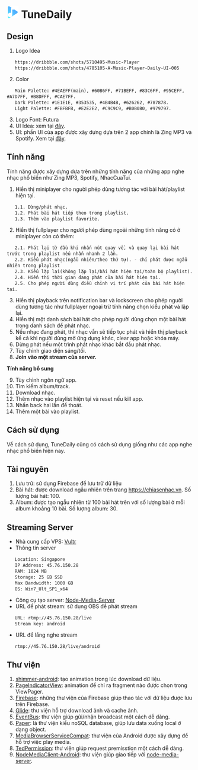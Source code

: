 # ![Image](https://github.com/albertkhang/TuneDaily/blob/develop/WorkInProgress/Logo/icon.png) TuneDaily

## Design ##
1. Logo Idea
```
   https://dribbble.com/shots/5710495-Music-Player
   https://dribbble.com/shots/4785105-A-Music-Player-Daily-UI-005
```
2. Color
```
   Main Palette: #4EAEFF(main), #60B6FF, #71BEFF, #83C6FF, #95CEFF, #A7D7FF, #B8DFFF, #CAE7FF.
   Dark Palette: #1E1E1E, #353535, #4B4B4B, #626262, #787878.
   Light Palette: #FBFBFB, #E2E2E2, #C9C9C9, #B0B0B0, #979797.
```
3. Logo Font: Futura
4. UI Idea: xem tại [đây](https://github.com/albertkhang/TuneDaily/tree/develop/WorkInProgress/Idea).
5. UI: phần UI của app được xây dựng dựa trên 2 app chính là Zing MP3 và Spotify. Xem tại [đây](https://github.com/albertkhang/TuneDaily/tree/develop/WorkInProgress/UI).

## Tính năng ##
Tính năng được xây dựng dựa trên những tính năng của những app nghe nhạc phổ biến như Zing MP3, Spotify, NhacCuaTui.
1. Hiển thị miniplayer cho người phép dùng tương tác với bài hát/playlist hiện tại.
```
   1.1. Dừng/phát nhạc.
   1.2. Phát bài hát tiếp theo trong playlist.
   1.3. Thêm vào playlist favorite.
```
2. Hiển thị fullplayer cho người phép dùng ngoài những tính năng có ở miniplayer còn có thêm:
```
   2.1. Phát lại từ đầu khi nhấn nút quay về, và quay lại bài hát trước trong playlist nếu nhấn nhanh 2 lần.
   2.2. Kiểu phát nhạc(ngẫu nhiên/theo thứ tự). - chỉ phát được ngẫu nhiên trong playlist
   2.3. Kiểu lặp lại(không lặp lại/bài hát hiện tại/toàn bộ playlist).
   2.4. Hiển thị thời gian đang phát của bài hát hiện tại.
   2.5. Cho phép người dùng điều chỉnh vị trí phát của bài hát hiện tại.
```
3. Hiển thị playback trên notification bar và lockscreen cho phép người dùng tương tác như fullplayer ngoại trừ tính năng chọn kiểu phát và lặp lại.
4. Hiển thị một danh sách bài hát cho phép người dùng chọn một bài hát trong danh sách để phát nhạc.
5. Nếu nhạc đang phát, thì nhạc vẫn sẽ tiếp tục phát và hiển thị playback kể cả khi người dùng mở ứng dụng khác, clear app hoặc khóa máy.
6. Dừng phát nếu một trình phát nhạc khác bắt đầu phát nhạc.
7. Tùy chỉnh giao diện sáng/tối.
8. **Join vào một stream của server.**

**Tính năng bổ sung**

9. Tùy chỉnh ngôn ngữ app.
10. Tìm kiếm album/track.
11. Download nhạc.
12. Thêm nhạc vào playlist hiện tại và reset nếu kill app.
13. Nhấn back hai lần để thoát.
14. Thêm một bài vào playlist.

## Cách sử dụng ##
Về cách sử dụng, TuneDaily cũng có cách sử dụng giống như các app nghe nhạc phổ biến hiện nay.

## Tài nguyên ##
1. Lưu trữ: sử dụng Firebase để lưu trữ dữ liệu
2. Bài hát: được download ngẫu nhiên trên trang https://chiasenhac.vn. Số lượng bài hát: 100.
3. Album: được tạo ngẫu nhiên từ 100 bài hát trên với số lượng bài ở mỗi album khoảng 10 bài. Số lượng album: 30.

## Streaming Server ##
* Nhà cung cấp VPS: [Vultr](https://www.vultr.com/)
* Thông tin server
```
   Location: Singapore
   IP Address: 45.76.150.28
   RAM: 1024 MB
   Storage: 25 GB SSD
   Max Bandwidth: 1000 GB
   OS: Win7_Ult_SP1_x64
```
* Công cụ tạo server: [Node-Media-Server](https://www.npmjs.com/package/node-media-server)
* URL để phát stream: sử dụng OBS để phát stream
```
   URL: rtmp://45.76.150.28/live
   Stream key: android
```
* URL để lắng nghe stream
```
   rtmp://45.76.150.28/live/android
```

## Thư viện ##
1. [shimmer-android](https://github.com/facebook/shimmer-android): tạo animation trong lúc download dữ liệu.
2. [PageIndicatorView](https://github.com/romandanylyk/PageIndicatorView): animation để chỉ ra fragment nào được chọn trong ViewPager.
3. [Firebase](https://firebase.google.com/docs/android/setup?authuser=0): những thư viện của Firebase giúp thao tác với dữ liệu được lưu trên Firebase.
4. [Glide](https://github.com/bumptech/glide): thư viện hỗ trợ download ảnh và cache ảnh.
5. [EventBus](https://github.com/greenrobot/EventBus): thư viện giúp gửi/nhận broadcast một cách dễ dàng.
6. [Paper](https://github.com/pilgr/Paper): là thư viện kiểu noSQL database, giúp lưu data xuống local ở dạng object.
7. [MediaBrowserServiceCompat](https://developer.android.com/guide/topics/media-apps/audio-app/building-an-audio-app): thư viện của Android được xây dựng để hỗ trợ việc play media.
8. [TedPermission](https://github.com/ParkSangGwon/TedPermission): thư viện giúp request premisstion một cách dễ dàng.
9. [NodeMediaClient-Android](https://github.com/NodeMedia/NodeMediaClient-Android): thư viện giúp giao tiếp với [node-media-server](https://www.npmjs.com/package/node-media-server).
